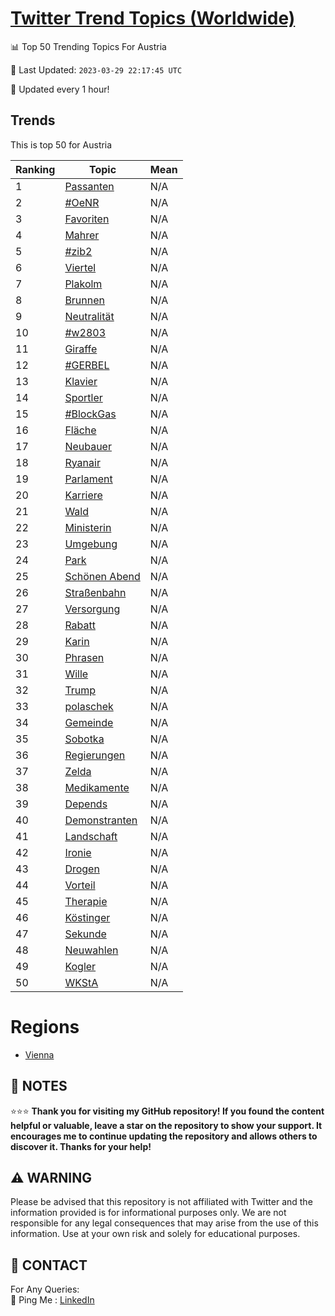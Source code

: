 [Twitter Trend Topics (Worldwide)](https://github.com/ErcinDedeoglu/Twitter-Trend-Topics)
==========


📊 Top 50 Trending Topics For Austria

📆 Last Updated: `2023-03-29 22:17:45 UTC`

🔧 Updated every 1 hour!


## Trends

This is top 50 for Austria

| Ranking | Topic | Mean |
| ------- | ------------ | ------------ |
| 1 | [Passanten](http://twitter.com/search?q=Passanten) | N/A |
| 2 | [#OeNR](http://twitter.com/search?q=%23OeNR) | N/A |
| 3 | [Favoriten](http://twitter.com/search?q=Favoriten) | N/A |
| 4 | [Mahrer](http://twitter.com/search?q=Mahrer) | N/A |
| 5 | [#zib2](http://twitter.com/search?q=%23zib2) | N/A |
| 6 | [Viertel](http://twitter.com/search?q=Viertel) | N/A |
| 7 | [Plakolm](http://twitter.com/search?q=Plakolm) | N/A |
| 8 | [Brunnen](http://twitter.com/search?q=Brunnen) | N/A |
| 9 | [Neutralität](http://twitter.com/search?q=Neutralit%c3%a4t) | N/A |
| 10 | [#w2803](http://twitter.com/search?q=%23w2803) | N/A |
| 11 | [Giraffe](http://twitter.com/search?q=Giraffe) | N/A |
| 12 | [#GERBEL](http://twitter.com/search?q=%23GERBEL) | N/A |
| 13 | [Klavier](http://twitter.com/search?q=Klavier) | N/A |
| 14 | [Sportler](http://twitter.com/search?q=Sportler) | N/A |
| 15 | [#BlockGas](http://twitter.com/search?q=%23BlockGas) | N/A |
| 16 | [Fläche](http://twitter.com/search?q=Fl%c3%a4che) | N/A |
| 17 | [Neubauer](http://twitter.com/search?q=Neubauer) | N/A |
| 18 | [Ryanair](http://twitter.com/search?q=Ryanair) | N/A |
| 19 | [Parlament](http://twitter.com/search?q=Parlament) | N/A |
| 20 | [Karriere](http://twitter.com/search?q=Karriere) | N/A |
| 21 | [Wald](http://twitter.com/search?q=Wald) | N/A |
| 22 | [Ministerin](http://twitter.com/search?q=Ministerin) | N/A |
| 23 | [Umgebung](http://twitter.com/search?q=Umgebung) | N/A |
| 24 | [Park](http://twitter.com/search?q=Park) | N/A |
| 25 | [Schönen Abend](http://twitter.com/search?q=Sch%c3%b6nen+Abend) | N/A |
| 26 | [Straßenbahn](http://twitter.com/search?q=Stra%c3%9fenbahn) | N/A |
| 27 | [Versorgung](http://twitter.com/search?q=Versorgung) | N/A |
| 28 | [Rabatt](http://twitter.com/search?q=Rabatt) | N/A |
| 29 | [Karin](http://twitter.com/search?q=Karin) | N/A |
| 30 | [Phrasen](http://twitter.com/search?q=Phrasen) | N/A |
| 31 | [Wille](http://twitter.com/search?q=Wille) | N/A |
| 32 | [Trump](http://twitter.com/search?q=Trump) | N/A |
| 33 | [polaschek](http://twitter.com/search?q=polaschek) | N/A |
| 34 | [Gemeinde](http://twitter.com/search?q=Gemeinde) | N/A |
| 35 | [Sobotka](http://twitter.com/search?q=Sobotka) | N/A |
| 36 | [Regierungen](http://twitter.com/search?q=Regierungen) | N/A |
| 37 | [Zelda](http://twitter.com/search?q=Zelda) | N/A |
| 38 | [Medikamente](http://twitter.com/search?q=Medikamente) | N/A |
| 39 | [Depends](http://twitter.com/search?q=Depends) | N/A |
| 40 | [Demonstranten](http://twitter.com/search?q=Demonstranten) | N/A |
| 41 | [Landschaft](http://twitter.com/search?q=Landschaft) | N/A |
| 42 | [Ironie](http://twitter.com/search?q=Ironie) | N/A |
| 43 | [Drogen](http://twitter.com/search?q=Drogen) | N/A |
| 44 | [Vorteil](http://twitter.com/search?q=Vorteil) | N/A |
| 45 | [Therapie](http://twitter.com/search?q=Therapie) | N/A |
| 46 | [Köstinger](http://twitter.com/search?q=K%c3%b6stinger) | N/A |
| 47 | [Sekunde](http://twitter.com/search?q=Sekunde) | N/A |
| 48 | [Neuwahlen](http://twitter.com/search?q=Neuwahlen) | N/A |
| 49 | [Kogler](http://twitter.com/search?q=Kogler) | N/A |
| 50 | [WKStA](http://twitter.com/search?q=WKStA) | N/A |



# Regions

* [Vienna](</Austria/Vienna.md>)



## 📝 NOTES

⭐⭐⭐ **Thank you for visiting my GitHub repository! If you found the content helpful or valuable, leave a star on the repository to show your support. It encourages me to continue updating the repository and allows others to discover it. Thanks for your help!**


## ⚠️ WARNING

Please be advised that this repository is not affiliated with Twitter and the information provided is for informational purposes only. We are not responsible for any legal consequences that may arise from the use of this information. Use at your own risk and solely for educational purposes.


## 📨 CONTACT

 For Any Queries:  
            🏓 Ping Me : [LinkedIn](https://www.linkedin.com/in/ercindedeoglu/)
